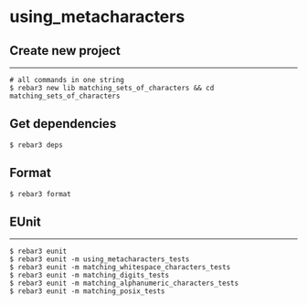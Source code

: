 using_metacharacters
=====

## Create new project

----	
	
	# all commands in one string
	$ rebar3 new lib matching_sets_of_characters && cd matching_sets_of_characters
	
## Get dependencies
	$ rebar3 deps	

## Format
	$ rebar3 format
	
## EUnit
-----
	$ rebar3 eunit
	$ rebar3 eunit -m using_metacharacters_tests
	$ rebar3 eunit -m matching_whitespace_characters_tests
	$ rebar3 eunit -m matching_digits_tests
	$ rebar3 eunit -m matching_alphanumeric_characters_tests
	$ rebar3 eunit -m matching_posix_tests